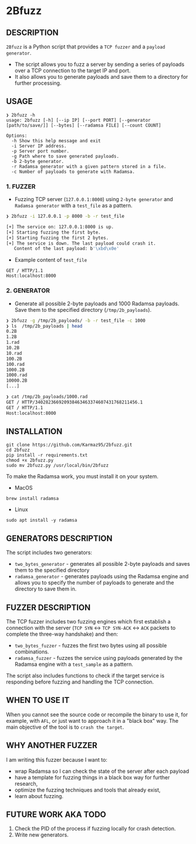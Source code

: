 # 2Bfuzz
## DESCRIPTION
`2Bfuzz` is a Python script that provides a `TCP fuzzer` and a `payload generator`. 
* The script allows you to fuzz a server by sending a series of payloads over a TCP connection to the target IP and port.
* It also allows you to generate payloads and save them to a directory for further processing.

## USAGE
```
❯ 2bfuzz -h
usage: 2bfuzz [-h] [--ip IP] [--port PORT] [--generator [path/to/save/]] [--bytes] [--radamsa FILE] [--count COUNT]

Options:
  -h Show this help message and exit
  -i Server IP address.
  -p Server port number.
  -g Path where to save generated payloads.
  -b 2-byte generator.
  -r Radamsa generator with a given pattern stored in a file.
  -c Number of payloads to generate with Radamsa.
```
### 1. FUZZER
* Fuzzing TCP server (`127.0.0.1:8000`) using `2-byte generator` and `Radamsa generator` with a `test_file` as a pattern.
```zsh
❯ 2bfuzz -i 127.0.0.1 -p 8000 -b -r test_file

[+] The service on: 127.0.0.1:8000 is up.
[+] Starting fuzzing the first byte.
[+] Starting fuzzing the first 2 bytes.
[+] The service is down. The last payload could crash it.
   Content of the last payload: b'\xbd\x0e'
```
* Example content of `test_file`
```
GET / HTTP/1.1
Host:localhost:8000

```
### 2. GENERATOR
* Generate all possible 2-byte payloads and 1000 Radamsa payloads. Save them to the specified directory (`/tmp/2b_payloads`).
```zsh
❯ 2bfuzz -g /tmp/2b_payloads/ -b -r test_file -c 1000
❯ ls  /tmp/2b_payloads | head
0.2B
1.2B
1.rad
10.2B
10.rad
100.2B
100.rad
1000.2B
1000.rad
10000.2B
[...]

❯ cat /tmp/2b_payloads/1000.rad
GET / HTTP/340282366920938463463374607431768211456.1
GET / HTTP/1.1
Host:localhost:8000
```
## INSTALLATION
```
git clone https://github.com/Karmaz95/2bfuzz.git
cd 2bfuzz
pip install -r requirements.txt
chmod +x 2bfuzz.py
sudo mv 2bfuzz.py /usr/local/bin/2bfuzz
```
To make the Radamsa work, you must install it on your system.
* MacOS
```
brew install radamsa
```
* Linux
```
sudo apt install -y radamsa
```
## GENERATORS DESCRIPTION
The script includes two generators: 
* `two_bytes_generator` - generates all possible 2-byte payloads and saves them to the specified directory
* `radamsa_generator` - generates payloads using the Radamsa engine and allows you to specify the number of payloads to generate and the directory to save them in.

## FUZZER DESCRIPTION
The TCP fuzzer includes two fuzzing engines which first establish a connection with the server (`TCP SYN` <-> `TCP SYN-ACK` <-> `ACK` packets to complete the three-way handshake) and then: 
* `two_bytes_fuzzer` - fuzzes the first two bytes using all possible combinations.
* `radamsa_fuzzer` - fuzzes the service using payloads generated by the Radamsa engine with a `test_sample` as a pattern.

The script also includes functions to check if the target service is responding before fuzzing and handling the TCP connection.

## WHEN TO USE IT 
When you cannot see the source code or recompile the binary to use it, for example, with `AFL`, or just want to approach it in a "black box" way. The main objective of the tool is to `crash the target`.

## WHY ANOTHER FUZZER
I am writing this fuzzer because I want to:
* wrap Radamsa so I can check the state of the server after each payload
* have a template for fuzzing things in a black box way for further research,
* optimize the fuzzing techniques and tools that already exist,
* learn about fuzzing.
## FUTURE WORK AKA TODO
1. Check the PID of the process if fuzzing locally for crash detection.
2. Write new generators.

